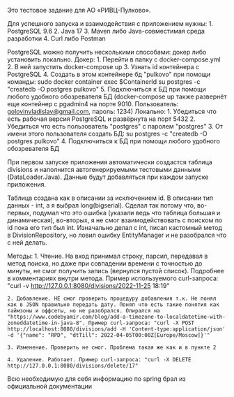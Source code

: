 Это тестовое задание для АО «РИВЦ-Пулково».

Для успешного запуска и взаимодействия с приложением нужны:
    1. PostgreSQL 9.6
    2. Java 17
    3. Maven либо Java-совместимая среда разработки
    4. Curl либо Postman

PostgreSQL можно получить несколькими способами: докер либо установить локально.
    Докер: 
        1. Перейти в папку с docker-compose.yml
        2. В ней запустить docker-compose up
        3. Узнать id контейнера с PostgreSQL
        4. Создать в этом контейнере бд "pulkovo" при помощи команды: 
            sudo docker container exec $ContainerId su postgres -c "createdb -O postgres pulkovo"
        5. Подключиться к БД при помощи любого удобного обозревателя БД (docker-compose up также развернёт еще контейнер с pgadmin4 на порте 9010. Пользователь: golovinvladislav@gmail.com, пароль: 1234)
    Локально:
        1. Убедиться что есть рабочая версия PostgreSQL и развёрнута на порт 5432
        2. Убедиться что есть пользователь "postgres" c паролем "postgres"
        3. От имени этого пользователя создать БД:
            su postgres -c "createdb -O postgres pulkovo"
        4. Подключиться к БД при помощи любого удобного обозревателя БД

При первом запуске приложения автоматически создастся таблица divisions и наполнится автогенерируемыми тестовыми данными (DataLoader.Java). Данные будут добавляться при каждом запуске приложения.

Таблица создана как в описании за исключением id. В описании тип данных - int, а я выбрал long(bigserial). Сделал так потому что, во-первых, подумал что это ошибка (указали ведь что таблица большая и динамическая), во-вторых, я не смог взаимодействовать с поиском по id пока его тип был int. Изначально делал с int, писал кастомный метод в DivisionRepository, но ловил ошибку EntityManager и не разобрался что с ней делать.

Методы:
    1. Чтение. На вход принимал строку, парсил, передавал в метод поиска, но даже при совпадении времени с точностью до минуты, не смог получить запись (вернулся пустой список). Подробнее в комментариях внутри метода. Пример используемого curl-запроса: "curl -v http://127.0.0.1:8080/divisions/2022-11-25 18:19"

    2. Добавление. НЕ смог проверить процедуру добавления т.к. Не понял как в JSON правильно передать дату. Понял что есть такие понятия как таймзоны и оффсеты, но не разобрался. Опирался на "https://www.codebyamir.com/blog/add-a-timezone-to-localdatetime-with-zoneddatetime-in-java-8". Пример curl-запроса: "curl -X POST http://localhost:8080/divisions/add -H 'Content-type:application/json' -d '{"name": "RPD", "dtTill": 2022-04-05T00:00Z[Europe/Moscow]}'"

    3. Изменение. Проверить не смог. Проблема такая же как и в пункте 2

    4. Удаление. Работает. Пример curl-запроса: "curl -X DELETE http://127.0.0.1:8080/divisions/delete/17"

Всю необходимую для себя информацию по spring брал из официальной документации